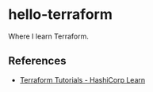 # hello-terraform

Where I learn Terraform.

## References

- [Terraform Tutorials - HashiCorp Learn](https://learn.hashicorp.com/terraform)
